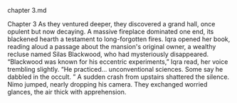 chapter 3.md

Chapter 3
As they ventured deeper, they discovered a grand hall, once opulent but now decaying. A massive fireplace dominated one end, its blackened hearth a testament to long-forgotten fires. Iqra opened her book, reading aloud a passage about the mansion's original owner, a wealthy recluse named Silas Blackwood, who had mysteriously disappeared.
“Blackwood was known for his eccentric experiments,” Iqra read, her voice trembling slightly. “He practiced… unconventional sciences. Some say he dabbled in the occult. ”
A sudden crash from upstairs shattered the silence. Nimo jumped, nearly dropping his camera. They exchanged worried glances, the air thick with apprehension.
